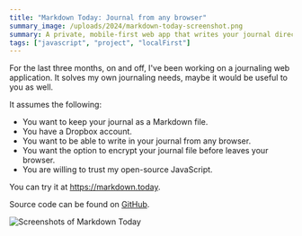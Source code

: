 ```yaml
---
title: "Markdown Today: Journal from any browser"
summary_image: /uploads/2024/markdown-today-screenshot.png
summary: A private, mobile-first web app that writes your journal directly to Dropbox.
tags: ["javascript", "project", "localFirst"]
---
```


For the last three months, on and off, I've been working on a journaling web application. It solves my own journaling needs, maybe it would be useful to you as well.

It assumes the following:

- You want to keep your journal as a Markdown file.
- You have a Dropbox account.
- You want to be able to write in your journal from any browser.
- You want the option to encrypt your journal file before leaves your browser.
- You are willing to trust my open-source JavaScript.

You can try it at <https://markdown.today>.

Source code can be found on [GitHub](https://github.com/captbaritone/markdown.today).

![Screenshots of Markdown Today](https://markdown.today/images/screenshot.png)
